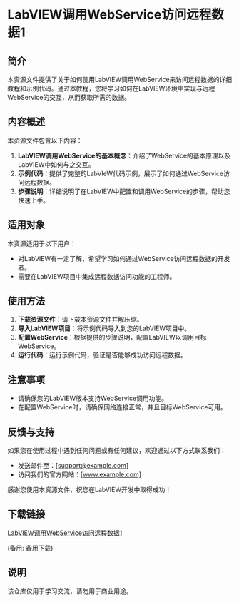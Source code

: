 # LabVIEW调用WebService访问远程数据1

## 简介

本资源文件提供了关于如何使用LabVIEW调用WebService来访问远程数据的详细教程和示例代码。通过本教程，您将学习如何在LabVIEW环境中实现与远程WebService的交互，从而获取所需的数据。

## 内容概述

本资源文件包含以下内容：

1. **LabVIEW调用WebService的基本概念**：介绍了WebService的基本原理以及LabVIEW中如何与之交互。
2. **示例代码**：提供了完整的LabVIeW代码示例，展示了如何通过WebService访问远程数据。
3. **步骤说明**：详细说明了在LabVIEW中配置和调用WebService的步骤，帮助您快速上手。

## 适用对象

本资源适用于以下用户：

- 对LabVIEW有一定了解，希望学习如何通过WebService访问远程数据的开发者。
- 需要在LabVIEW项目中集成远程数据访问功能的工程师。

## 使用方法

1. **下载资源文件**：请下载本资源文件并解压缩。
2. **导入LabVIEW项目**：将示例代码导入到您的LabVIEW项目中。
3. **配置WebService**：根据提供的步骤说明，配置LabVIEW以调用目标WebService。
4. **运行代码**：运行示例代码，验证是否能够成功访问远程数据。

## 注意事项

- 请确保您的LabVIEW版本支持WebService调用功能。
- 在配置WebService时，请确保网络连接正常，并且目标WebService可用。

## 反馈与支持

如果您在使用过程中遇到任何问题或有任何建议，欢迎通过以下方式联系我们：

- 发送邮件至：[support@example.com]
- 访问我们的官方网站：[www.example.com]

感谢您使用本资源文件，祝您在LabVIEW开发中取得成功！

## 下载链接
[LabVIEW调用WebService访问远程数据1](https://pan.quark.cn/s/2057d26047e9) 

(备用: [备用下载](https://pan.baidu.com/s/1pC0eWjY1ciFhiIEYrYsecQ?pwd=1234))

## 说明

该仓库仅用于学习交流，请勿用于商业用途。
